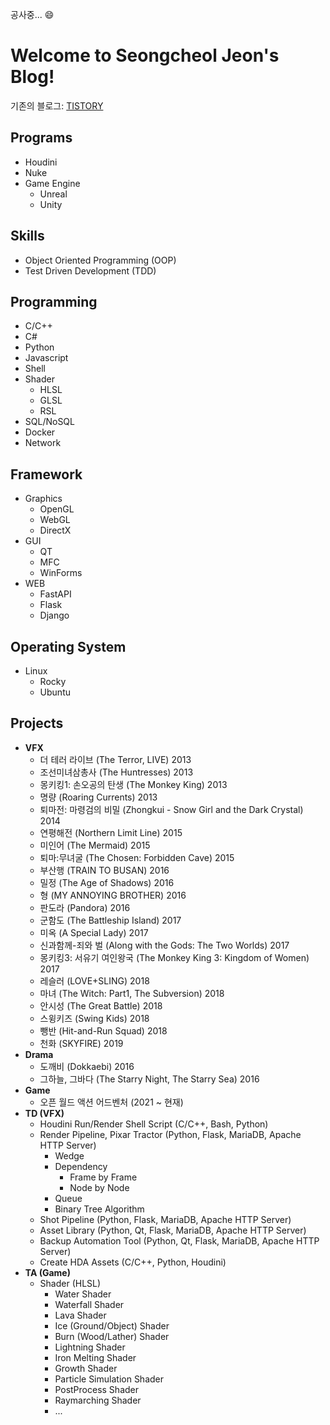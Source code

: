 공사중...  :smile:

# Welcome to Seongcheol Jeon's Blog!

기존의 블로그: [TISTORY](https://nomad-programmer.tistory.com)

## <i class="fa fa-arrow-circle-right" aria-hidden="true"></i> Programs
* Houdini
* Nuke
* Game Engine
    * Unreal
    * Unity

## <i class="fa fa-arrow-circle-right" aria-hidden="true"></i> Skills 
* Object Oriented Programming (OOP)
* Test Driven Development (TDD)

## <i class="fa fa-arrow-circle-right" aria-hidden="true"></i> Programming
* C/C++
* C#
* Python
* Javascript
* Shell
* Shader
    * HLSL
    * GLSL
    * RSL
* SQL/NoSQL
* Docker
* Network

## <i class="fa fa-arrow-circle-right" aria-hidden="true"></i> Framework
* Graphics
    * OpenGL
    * WebGL
    * DirectX
* GUI
    * QT
    * MFC
    * WinForms
* WEB
    * FastAPI
    * Flask
    * Django

## <i class="fa fa-arrow-circle-right" aria-hidden="true"></i> Operating System
* Linux
    * Rocky
    * Ubuntu

## <i class="fa fa-arrow-circle-right" aria-hidden="true"></i> Projects
* __VFX__
    * 더 테러 라이브 (The Terror, LIVE) 2013
    * 조선미녀삼총사 (The Huntresses) 2013
    * 몽키킹1: 손오공의 탄생 (The Monkey King) 2013
    * 명량 (Roaring Currents) 2013
    * 퇴마전: 마령검의 비밀 (Zhongkui - Snow Girl and the Dark Crystal) 2014
    * 연평해전 (Northern Limit Line) 2015
    * 미인어 (The Mermaid) 2015
    * 퇴마:무녀굴 (The Chosen: Forbidden Cave) 2015
    * 부산행 (TRAIN TO BUSAN) 2016
    * 밀정 (The Age of Shadows) 2016
    * 형 (MY ANNOYING BROTHER) 2016
    * 판도라 (Pandora) 2016
    * 군함도 (The Battleship Island) 2017
    * 미옥 (A Special Lady) 2017
    * 신과함께-죄와 벌 (Along with the Gods: The Two Worlds) 2017
    * 몽키킹3: 서유기 여인왕국 (The Monkey King 3: Kingdom of Women) 2017
    * 레슬러 (LOVE+SLING) 2018
    * 마녀 (The Witch: Part1, The Subversion) 2018
    * 안시성 (The Great Battle) 2018
    * 스윙키즈 (Swing Kids) 2018
    * 뺑반 (Hit-and-Run Squad) 2018
    * 천화 (SKYFIRE) 2019
* __Drama__
    * 도깨비 (Dokkaebi) 2016
    * 그하늘, 그바다 (The Starry Night, The Starry Sea) 2016
* __Game__
    * 오픈 월드 액션 어드벤처 (2021 ~ 현재)
* __TD (VFX)__
    * Houdini Run/Render Shell Script (C/C++, Bash, Python)
    * Render Pipeline, Pixar Tractor (Python, Flask, MariaDB, Apache HTTP Server)
        * Wedge
        * Dependency
            * Frame by Frame
            * Node by Node
        * Queue
        * Binary Tree Algorithm
    * Shot Pipeline (Python, Flask, MariaDB, Apache HTTP Server)
    * Asset Library (Python, Qt, Flask, MariaDB, Apache HTTP Server)
    * Backup Automation Tool (Python, Qt, Flask, MariaDB, Apache HTTP Server)
    * Create HDA Assets (C/C++, Python, Houdini)
* __TA (Game)__
    * Shader (HLSL)
        * Water Shader
        * Waterfall Shader
        * Lava Shader
        * Ice (Ground/Object) Shader
        * Burn (Wood/Lather) Shader
        * Lightning Shader
        * Iron Melting Shader
        * Growth Shader
        * Particle Simulation Shader
        * PostProcess Shader
        * Raymarching Shader
        * ...


